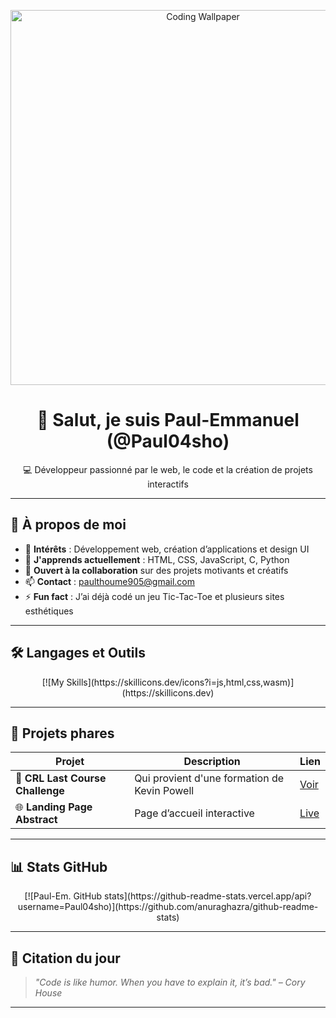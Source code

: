 <!-- Bannière ou GIF -->
<p align="center">
  <img src="https://i.pinimg.com/474x/12/11/32/1211329789c0fdcafbfa1e26b899ef50.jpg" width="600" alt="Coding Wallpaper">
</p>

<h1 align="center">👋 Salut, je suis Paul-Emmanuel (@Paul04sho)</h1>

<p align="center">
  💻 Développeur passionné par le web, le code et la création de projets interactifs
</p>

---

## 🚀 À propos de moi

- 👀 **Intérêts** : Développement web, création d’applications et design UI
- 🌱 **J'apprends actuellement** : HTML, CSS, JavaScript, C, Python
- 🤝 **Ouvert à la collaboration** sur des projets motivants et créatifs
- 📫 **Contact** : [paulthoume905@gmail.com](mailto:paulthoume905@gmail.com)
- ⚡ **Fun fact** : J’ai déjà codé un jeu Tic-Tac-Toe et plusieurs sites esthétiques

---

## 🛠️ Langages et Outils

<p align="center">
  [![My Skills](https://skillicons.dev/icons?i=js,html,css,wasm)](https://skillicons.dev)
</p>

---

## 📌 Projets phares

| Projet | Description | Lien |
| ------ | ----------- | ---- |
| 📝 **CRL Last Course Challenge** |Qui provient  d'une formation de Kevin Powell| [Voir](https://paul04sho.github.io/Kevin-Powell-CRL-Course-Last-Challenge/) |
| 🌐 **Landing Page Abstract** | Page d’accueil interactive | [Live](https://paul04sho.github.io/Frontend-Abstract-Landing-Page/) |

---

## 📊 Stats GitHub

<p align="center">
  [![Paul-Em. GitHub stats](https://github-readme-stats.vercel.app/api?username=Paul04sho)](https://github.com/anuraghazra/github-readme-stats)
</p>

---

## 🌟 Citation du jour

> *"Code is like humor. When you have to explain it, it’s bad." – Cory House*

---
